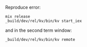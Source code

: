 Reproduce error:

```
mix release
_build/dev/rel/kv/bin/kv start_iex
```

and in the second term window:

```
_build/dev/rel/kv/bin/kv remote
```
